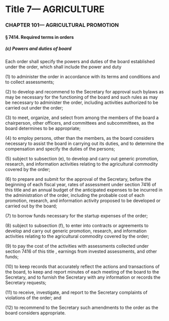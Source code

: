 
# Title 7— AGRICULTURE
### CHAPTER 101— AGRICULTURAL PROMOTION
#### § 7414. Required terms in orders
##### (c) Powers and duties of board

Each order shall specify the powers and duties of the board established under the order, which shall include the power and duty

(1) to administer the order in accordance with its terms and conditions and to collect assessments;

(2) to develop and recommend to the Secretary for approval such bylaws as may be necessary for the functioning of the board and such rules as may be necessary to administer the order, including activities authorized to be carried out under the order;

(3) to meet, organize, and select from among the members of the board a chairperson, other officers, and committees and subcommittees, as the board determines to be appropriate;

(4) to employ persons, other than the members, as the board considers necessary to assist the board in carrying out its duties, and to determine the compensation and specify the duties of the persons;

(5) subject to subsection (e), to develop and carry out generic promotion, research, and information activities relating to the agricultural commodity covered by the order;

(6) to prepare and submit for the approval of the Secretary, before the beginning of each fiscal year, rates of assessment under section 7416 of this title and an annual budget of the anticipated expenses to be incurred in the administration of the order, including the probable cost of each promotion, research, and information activity proposed to be developed or carried out by the board;

(7) to borrow funds necessary for the startup expenses of the order;

(8) subject to subsection (f), to enter into contracts or agreements to develop and carry out generic promotion, research, and information activities relating to the agricultural commodity covered by the order;

(9) to pay the cost of the activities with assessments collected under section 7416 of this title , earnings from invested assessments, and other funds;

(10) to keep records that accurately reflect the actions and transactions of the board, to keep and report minutes of each meeting of the board to the Secretary, and to furnish the Secretary with any information or records the Secretary requests;

(11) to receive, investigate, and report to the Secretary complaints of violations of the order; and

(12) to recommend to the Secretary such amendments to the order as the board considers appropriate.
